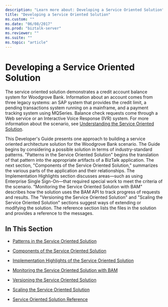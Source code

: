 ```yaml
---
description: "Learn more about: Developing a Service Oriented Solution"
title: "Developing a Service Oriented Solution"
ms.custom: ""
ms.date: "06/08/2017"
ms.prod: "biztalk-server"
ms.reviewer: ""
ms.suite: ""
ms.topic: "article"
---
```

# Developing a Service Oriented Solution
The service oriented solution demonstrates a credit account balance system for Woodgrove Bank. Information about an account comes from three legacy systems: an SAP system that provides the credit limit, a pending transactions system running on a mainframe, and a payment tracking system using MQSeries. Balance check requests come through a Web service or an Interactive Voice Response (IVR) system. For more information about the scenario, see [Understanding the Service Oriented Solution](../core/understanding-the-service-oriented-solution.md).  
  
 This Developer's Guide presents one approach to building a service oriented architecture solution for the Woodgrove Bank scenario. The Guide begins by considering a possible solution in terms of industry-standard patterns. "Patterns in the Service Oriented Solution" begins the translation of that pattern into the appropriate artifacts of a BizTalk application. The next section, "Components of the Service Oriented Solution," summarizes the various parts of the application and their relationships. The Implementation Highlights section discusses areas—such as using Enterprise Single Sign-On—that required special work to meet the criteria of the scenario. "Monitoring the Service Oriented Solution with BAM" describes how the solution uses the BAM API to track progress of requests and results. The "Versioning the Service Oriented Solution" and "Scaling the Service Oriented Solution" sections suggest ways of extending or modifying the solution. The reference section lists the files in the solution and provides a reference to the messages.  
  
## In This Section  
  
-   [Patterns in the Service Oriented Solution](../core/patterns-in-the-service-oriented-solution.md)  
  
-   [Components of the Service Oriented Solution](../core/components-of-the-service-oriented-solution.md)  
  
-   [Implementation Highlights of the Service Oriented Solution](../core/implementation-highlights-of-the-service-oriented-solution.md)  
  
-   [Monitoring the Service Oriented Solution with BAM](../core/monitoring-the-service-oriented-solution-with-bam.md)  
  
-   [Versioning the Service Oriented Solution](../core/versioning-the-service-oriented-solution.md)  
  
-   [Scaling the Service Oriented Solution](../core/scaling-the-service-oriented-solution.md)  
  
-   [Service Oriented Solution Reference](../core/service-oriented-solution-reference.md)
